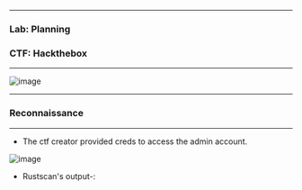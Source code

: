 -------------

### Lab: Planning
### CTF: Hackthebox

-------------

![image](https://github.com/user-attachments/assets/f242393d-de6a-42d8-bfe2-9e9f8b0369d0)

--------------

### Reconnaissance

--------------

- The ctf creator provided creds to access the admin account.

![image](https://github.com/user-attachments/assets/1e5e09dc-9ac6-4f45-a733-fec96fda4756)

- Rustscan's output-:

